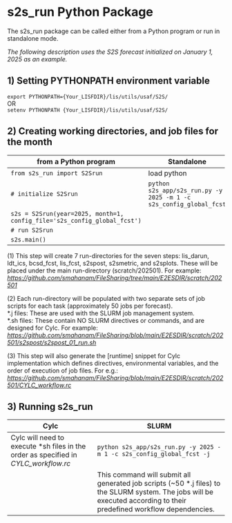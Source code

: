 # s2s_run Python Package 

The s2s_run package can be called either from a Python program or run in standalone mode.

*The following description uses the S2S forecast initialized on January 1, 2025 as an example.*  
  
## 1) Setting PYTHONPATH environment variable
```export PYTHONPATH={Your_LISFDIR}/lis/utils/usaf/S2S/```  
OR  
```setenv PYTHONPATH {Your_LISFDIR}/lis/utils/usaf/S2S/```  

## 2) Creating working directories, and job files for the month
| from a Python program | Standalone |
| -----------------------------------| -----------------------------------|
| ```from s2s_run import S2Srun``` | load python |
| ```# initialize S2Srun``` | ```python s2s_app/s2s_run.py -y 2025 -m 1 -c s2s_config_global_fcst ```|
| ```s2s = S2Srun(year=2025, month=1, config_file='s2s_config_global_fcst')```| |
|```# run S2Srun```||
|```s2s.main()```||

(1) This step will create 7 run-directories for the seven steps: lis_darun, ldt_ics, bcsd_fcst, lis_fcst, s2spost, s2smetric, and s2splots. These will be placed under the main run-directory (scratch/202501). For example:  
*https://github.com/smahanam/FileSharing/tree/main/E2ESDIR/scratch/202501*  
  
(2) Each run-directory will be populated with two separate sets of job scripts for each task (approximately 50 jobs per forecast).  
\*.j files: These are used with the SLURM job management system.    
\*.sh files: These contain NO SLURM directives or commands, and are designed for Cylc. For example:  
*https://github.com/smahanam/FileSharing/blob/main/E2ESDIR/scratch/202501/s2spost/s2spost_01_run.sh*  
  
(3) This step will also generate the [runtime] snippet for Cylc implementation which defines directives, environmental variables, and the order of execution of job files. For e.g.:  
*https://github.com/smahanam/FileSharing/blob/main/E2ESDIR/scratch/202501/CYLC_workflow.rc*  

## 3) Running s2s_run  
| Cylc | SLURM |
|------| ------|
|Cylc will need to execute *sh files in the order as specified in *CYLC_workflow.rc*| ```python s2s_app/s2s_run.py -y 2025 -m 1 -c s2s_config_global_fcst -j ```|
|| This command will submit all generated job scripts (~50 \*.j files) to the SLURM system. The jobs will be executed according to their predefined workflow dependencies.|   




